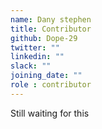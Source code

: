 ```yaml
---
name: Dany stephen
title: Contributor
github: Dope-29
twitter: ""
linkedin: ""
slack: ""
joining_date: ""
role : contributor
---
```


Still waiting for this
